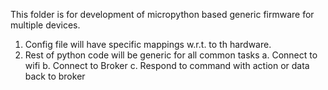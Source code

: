 This folder is for development of micropython based generic firmware for multiple devices. 

1. Config file will have specific mappings w.r.t. to th hardware.
2. Rest of python code will be generic for all common tasks
    a. Connect to wifi
    b. Connect to Broker
    c. Respond to command with action or data back to broker
    